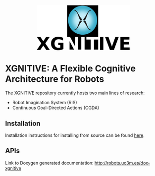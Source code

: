 <p align="center">
  <img src="doc/fig/xgnitive-400px_v2.png" alt="XGNITIVE logo" width="300"/>
</p>

# XGNITIVE: A Flexible Cognitive Architecture for Robots

The XGNITIVE repository currently hosts two main lines of research:

- Robot Imagination System (RIS)
- Continuous Goal-Directed Actions (CGDA)

## Installation
Installation instructions for installing from source can be found [here](https://github.com/roboticslab-uc3m/xgnitive/blob/develop/doc/xgnitive_install_ubuntu_14_04.md).

## APIs

Link to Doxygen generated documentation: http://robots.uc3m.es/dox-xgnitive

<!-- [![xgnitive Homepage](https://img.shields.io/badge/xgnitive--orange.svg)](http://robots.uc3m.es/dox-xgnitive) [![Latest Release](https://img.shields.io/github/tag/roboticslab-uc3m/xgnitive.svg?label=Latest Release)](https://github.com/roboticslab-uc3m/xgnitive/tags) -->
